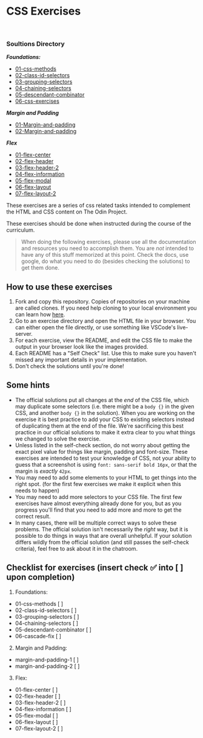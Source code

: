 # CSS Exercises

<br>


### Soultions Directory
__*Foundations:*__ 

- [01-css-methods](foundations/01-css-methods/index.html)
- [02-class-id-selectors](foundations/02-class-id-selectors/index.html)
- [03-grouping-selectors](foundations/03-grouping-selectors/index.html)
- [04-chaining-selectors](foundations/04-chaining-selectors/index.html)
- [05-descendant-combinator](foundations/05-descendant-combinator/index.html)   
- [06-css-exercises](foundations/06-cascade-fix/index.html)

__*Margin and Padding*__ 
- [01-Margin-and-padding](margin-and-padding/margin-and-padding-1/index.html)   
- [02-Margin-and-padding](margin-and-padding/margin-and-padding-2/index.html)  

__*Flex*__ 
- [01-flex-center](flex/01-flex-center/index.html)
- [02-flex-header](flex/02-flex-header/index.html)
- [03-flex-header-2](flex/03-flex-header-2/index.html)
- [04-flex-information](flex/04-flex-information/index.html)
- [05-flex-modal](flex/05-flex-modal/index.html)
- [06-flex-layout](flex/06-flex-layout/index.html)
- [07-flex-layout-2](flex/07-flex-layout-2/index.html)




These exercises are a series of css related tasks intended to complement the HTML and CSS content on The Odin Project.

These exercises should be done when instructed during the course of the curriculum.

> When doing the following exercises, please use all the documentation and resources you need to accomplish them. You are _not_ intended to have any of this stuff memorized at this point. Check the docs, use google, do what you need to do (besides checking the solutions) to get them done.

## How to use these exercises

1. Fork and copy this repository. Copies of repositories on your machine are called clones. If you need help cloning to your local environment you can learn how [here](https://docs.github.com/en/github/creating-cloning-and-archiving-repositories/cloning-a-repository-from-github/cloning-a-repository).
2. Go to an exercise directory and open the HTML file in your browser. You can either open the file directly, or use something like VSCode's live-server.
3. For each exercise, view the README, and edit the CSS file to make the output in your browser look like the images provided.
4. Each README has a "Self Check" list. Use this to make sure you haven't missed any important details in your implementation.
5. Don't check the solutions until you're done!

## Some hints
- The official solutions put all changes at the _end_ of the CSS file, which may duplicate some selectors (i.e. there might be a `body {}` in the given CSS, and another `body {}` in the solution). When you are working on the exercise it is best practice to add your CSS to existing selectors instead of duplicating them at the end of the file. We're sacrificing this best practice in our official solutions to make it extra clear to you what things we changed to solve the exercise.
- Unless listed in the self-check section, do not worry about getting the exact pixel value for things like margin, padding and font-size. These exercises are intended to test your knowledge of CSS, not your ability to guess that a screenshot is using `font: sans-serif bold 16px`, or that the margin is _exactly_ `42px`.
- You may need to add some elements to your HTML to get things into the right spot. (for the first few exercises we make it explicit when this needs to happen)
- You may need to add more selectors to your CSS file. The first few exercises have almost everything already done for you, but as you progress you'll find that you need to add more and more to get the correct result.
- In many cases, there will be multiple correct ways to solve these problems. The official solution isn't necessarily the _right_ way, but it is possible to do things in ways that are overall unhelpful. If your solution differs wildly from the official solution (and still passes the self-check criteria), feel free to ask about it in the chatroom.

## Checklist for exercises (insert check ✅ into [ ] upon completion)

1. Foundations:
  - 01-css-methods [ ]
  - 02-class-id-selectors [ ]
  - 03-grouping-selectors [ ]
  - 04-chaining-selectors [ ]
  - 05-descendant-combinator [ ]
  - 06-cascade-fix [ ]

2. Margin and Padding:
  - margin-and-padding-1 [ ]
  - margin-and-padding-2 [ ]
 
3. Flex:
  - 01-flex-center [ ]
  - 02-flex-header [ ]
  - 03-flex-header-2 [ ]
  - 04-flex-information [ ]
  - 05-flex-modal [ ]
  - 06-flex-layout [ ]
  - 07-flex-layout-2 [ ]
